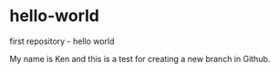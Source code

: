 # hello-world
first repository - hello world 

My name is Ken and this is a test for creating a new branch in Github.
